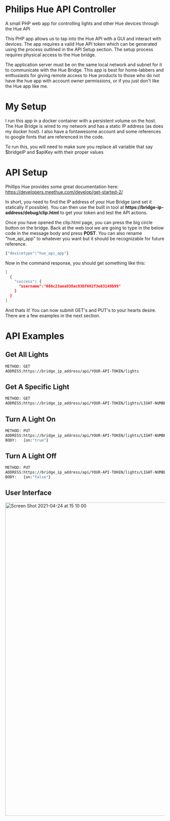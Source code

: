 # Philips Hue API Controller
A small PHP web app for controlling lights and other Hue devices through the Hue API

This PHP app allows us to tap into the Hue API with a GUI and interact with devices. The app requires a valid Hue API token which can be generated using the process outlined in the API Setup section. The setup process requires physical access to the Hue bridge.

The application server must be on the same local network and subnet for it to communicate with the Hue Bridge. This app is best for home-labbers and enthusiasts for giving remote access to Hue products to those who do not have the hue app with account owner permissions, or if you just don't like the Hue app like me.

# My Setup
I run this app in a docker container with a persistent volume on the host. The Hue Bridge is wired to my network and has a static IP address (as does my docker host). I also have a fontawesome account and some references to google fonts that are referenced in the code.

To run this, you will need to make sure you replace all variable that say $bridgeIP and $apiKey with their proper values

# API Setup
Phillips Hue provides some great documentation here: https://developers.meethue.com/develop/get-started-2/

In short, you need to find the IP address of your Hue Bridge (and set it statically if possible). You can then use the built in tool at **https://bridge-ip-address/debug/clip.html** to get your token and test the API actions.
  
Once you have opened the clip.html page, you can press the big circle button on the bridge. Back at the web tool we are going to type in the below code in the message body and press **POST**. You can also rename "hue_api_app" to whatever you want but it should be recognizable for future reference.
  
```sh
{"devicetype":"hue_api_app"}
```

Now in the command response, you should get something like this:

```sh
[
  {
    "success": {
      "username":"086c23aea938ac83bf692f3e63149b99"
    }
  }
]
```

And thats it! You can now submit GET's and PUT's to your hearts desire. There are a few examples in the next section.

# API Examples

## Get All Lights
```sh
METHOD: GET
ADDRESS:https://bridge_ip_address/api/YOUR-API-TOKEN/lights
```
## Get A Specific Light
```sh
METHOD: GET
ADDRESS:https://bridge_ip_address/api/YOUR-API-TOKEN/lights/LIGHT-NUMBER
```
## Turn A Light On
```sh
METHOD: PUT
ADDRESS:https://bridge_ip_address/api/YOUR-API-TOKEN/lights/LIGHT-NUMBER/state
BODY:   {on:"true"}
```
## Turn A Light Off
```sh
METHOD: PUT
ADDRESS:https://bridge_ip_address/api/YOUR-API-TOKEN/lights/LIGHT-NUMBER/state
BODY:   {on:"false"}
```
## User Interface
<img width="989" alt="Screen Shot 2021-04-24 at 15 10 00" src="https://user-images.githubusercontent.com/36248109/115970496-adde0300-a510-11eb-9a42-6ced1e3b23ab.png">
